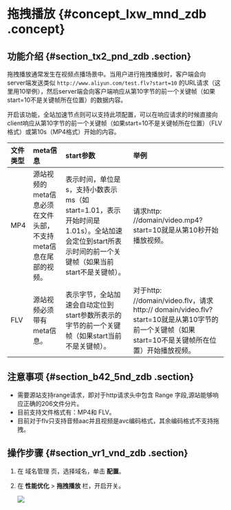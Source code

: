 # 拖拽播放 {#concept_lxw_mnd_zdb .concept}

## 功能介绍 {#section_tx2_pnd_zdb .section}

拖拽播放通常发生在视频点播场景中。当用户进行拖拽播放时，客户端会向server端发送类似 `http://www.aliyun.com/test.flv?start=10` 的URL请求（这里用10举例），然后server端会向客户端响应从第10字节的前一个关键帧（如果start=10不是关键帧所在位置）的数据内容。

开启该功能，全站加速节点则可以支持此项配置，可以在响应请求的时候直接向client响应从第10字节的前一个关键帧（如果start=10不是关键帧所在位置）（FLV格式）或第10s（MP4格式）开始的内容。

|文件类型|meta信息|start参数|举例|
|:---|:-----|:------|:-|
|MP4|源站视频的meta信息必须在文件头部，不支持meta信息在尾部的视频。|表示时间，单位是s，支持小数表示ms（如start=1.01，表示开始时间是1.01s）。全站加速会定位到start所表示时间的前一个关键帧（如果当前start不是关键帧）。|请求http: //domain/video.mp4?start=10就是从第10秒开始播放视频。|
|FLV|源站视频必须带有meta信息。|表示字节，全站加速会自动定位到start参数所表示的字节的前一个关键帧（如果start当前不是关键帧）。|对于http: //domain/video.flv，请求http:// domain/video.flv?start=10就是从第10字节的前一个关键帧（如果start=10不是关键帧所在位置）开始播放视频。|

## 注意事项 {#section_b42_5nd_zdb .section}

-   需要源站支持range请求，即对于http请求头中包含 Range 字段,源站能够响应正确的206文件分片。
-   目前支持文件格式有：MP4和 FLV。
-   目前对于flv只支持音频aac并且视频是avc编码格式，其余编码格式不支持拖拽。

## 操作步骤 {#section_vr1_vnd_zdb .section}

1.  在 域名管理 页，选择域名，单击 **配置**。
2.  在 **性能优化** \> **拖拽播放** 栏，开启开关。

    ![](http://static-aliyun-doc.oss-cn-hangzhou.aliyuncs.com/assets/img/13479/15335337074665_zh-CN.png)


